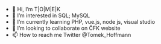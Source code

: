 - 👋 Hi, I’m T|O|M|E|K
- 👀 I’m interested in SQL; MySQL
- 🌱 I’m currently learning PHP, vue.js, node js, visual studio
- 💞️ I’m looking to collaborate on ČFK website
- 📫 How to reach me Twitter @Tomek_Hoffmann

<!---
TommHoff/TommHoff is a ✨ special ✨ repository because its `README.md` (this file) appears on your GitHub profile.
You can click the Preview link to take a look at your changes.
--->
